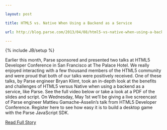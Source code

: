 ---
layout: post
title: HTML5 vs. Native When Using a Backend as a Service
url: http://blog.parse.com/2013/04/08/html5-vs-native-when-using-a-backend-as-a-service/
---
{% include JB/setup %}
<p>  Earlier this month, Parse sponsored and presented two talks at HTML5 Developer Conference in San Francisco at The Palace Hotel.  We really enjoyed interacting with a few thousand members of the HTML5 community and were proud that both of our talks were positively received.  One of these talks, by Parse engineer Bryan Klimt, took an in-depth look at the benefits and challenges of HTML5 versus Native when using a backend as a service, like Parse.  See the full video below or take a look at a PDF of the slides and script.  On Wednesday, May 1st we’ll be giving a live screencast of Parse engineer Mattieu Gamache-Asselin’s talk from HTML5 Developer Conference.  Register here to see how easy it is to build a desktop game with the Parse JavaScript SDK.<br />
<p><a href="http://blog.parse.com/2013/04/08/html5-vs-native-when-using-a-backend-as-a-service/">Read Full Story</a></p>
